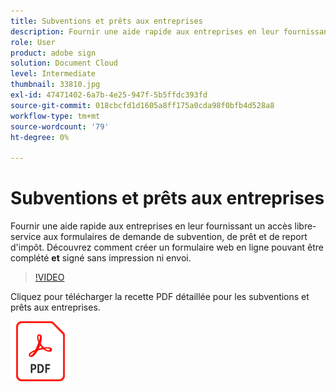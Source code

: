 ```yaml
---
title: Subventions et prêts aux entreprises
description: Fournir une aide rapide aux entreprises en leur fournissant un accès libre-service aux formulaires de demande de subvention, de prêt et de report d'impôt
role: User
product: adobe sign
solution: Document Cloud
level: Intermediate
thumbnail: 33810.jpg
exl-id: 47471402-6a7b-4e25-947f-5b5ffdc393fd
source-git-commit: 018cbcfd1d1605a8ff175a0cda98f0bfb4d528a8
workflow-type: tm+mt
source-wordcount: '79'
ht-degree: 0%

---
```


# Subventions et prêts aux entreprises

Fournir une aide rapide aux entreprises en leur fournissant un accès libre-service aux formulaires de demande de subvention, de prêt et de report d&#39;impôt. Découvrez comment créer un formulaire web en ligne pouvant être complété **et** signé sans impression ni envoi.

>[!VIDEO](https://video.tv.adobe.com/v/33810?hidetitle=true)

Cliquez pour télécharger la recette PDF détaillée pour les subventions et prêts aux entreprises.

[![Télécharger la recette PDF](../assets/acrobat_PDF_96.png)](../assets/UseCaseRecipe-EN-CreatingWebForms.pdf)
